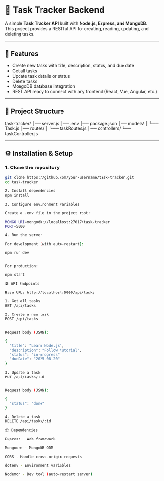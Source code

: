 # 📝 Task Tracker Backend

A simple **Task Tracker API** built with **Node.js, Express, and MongoDB**.  
This project provides a RESTful API for creating, reading, updating, and deleting tasks.

---

## 🚀 Features
- Create new tasks with title, description, status, and due date
- Get all tasks
- Update task details or status
- Delete tasks
- MongoDB database integration
- REST API ready to connect with any frontend (React, Vue, Angular, etc.)

---

## 📂 Project Structure
task-tracker/
│── server.js
│── .env
│── package.json
│── models/
│ └── Task.js
│── routes/
│ └── taskRoutes.js
│── controllers/
└── taskController.js


---

## ⚙️ Installation & Setup

### 1. Clone the repository
```bash
git clone https://github.com/your-username/task-tracker.git
cd task-tracker

2. Install dependencies
npm install

3. Configure environment variables

Create a .env file in the project root:

MONGO_URI=mongodb://localhost:27017/task-tracker
PORT=5000

4. Run the server

For development (with auto-restart):

npm run dev


For production:

npm start

🛠️ API Endpoints

Base URL: http://localhost:5000/api/tasks

1. Get all tasks
GET /api/tasks

2. Create a new task
POST /api/tasks


Request body (JSON):

{
  "title": "Learn Node.js",
  "description": "Follow tutorial",
  "status": "in-progress",
  "dueDate": "2025-08-20"
}

3. Update a task
PUT /api/tasks/:id


Request body (JSON):

{
  "status": "done"
}

4. Delete a task
DELETE /api/tasks/:id

📦 Dependencies

Express - Web framework

Mongoose - MongoDB ODM

CORS - Handle cross-origin requests

dotenv - Environment variables

Nodemon - Dev tool (auto-restart server)
